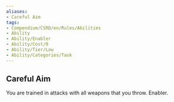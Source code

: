 ```yaml
---
aliases:
- Careful Aim
tags:
- Compendium/CSRD/en/Rules/Abilities
- Ability
- Ability/Enabler
- Ability/Cost/0
- Ability/Tier/Low
- Ability/Categories/Task
---
```


  
## Careful Aim  
You are trained in attacks with all weapons that you throw. Enabler.